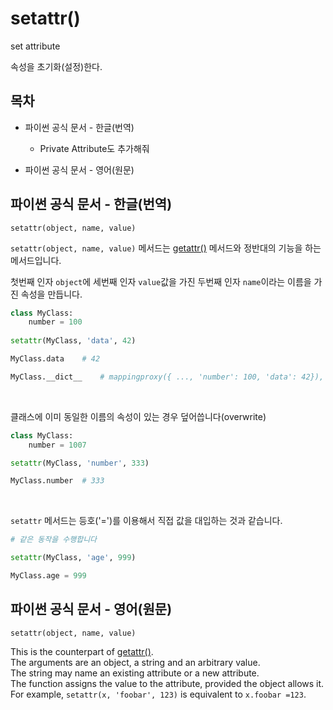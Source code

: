 # setattr()

set attribute

속성을 초기화(설정)한다.

## 목차

* 파이썬 공식 문서 - 한글(번역)

    * Private Attribute도 추가해줘
    
* 파이썬 공식 문서 - 영어(원문)

## 파이썬 공식 문서 - 한글(번역)

`setattr(object, name, value)`

`setattr(object, name, value)` 메서드는  [getattr()](https://docs.python.org/3/library/functions.html#getattr) 메서드와 정반대의 기능을 하는 메서드입니다.<br>

첫번째 인자 `object`에 세번째 인자 `value`값을 가진 두번째 인자 `name`이라는 이름을 가진 속성을 만듭니다.

```python
class MyClass:
    number = 100
    
setattr(MyClass, 'data', 42)

MyClass.data    # 42

MyClass.__dict__    # mappingproxy({ ..., 'number': 100, 'data': 42}), data가 추가된 것을 볼 수 있습니다
``` 

<br>

클래스에 이미 동일한 이름의 속성이 있는 경우 덮어씁니다(overwrite)

```python
class MyClass:
    number = 1007

setattr(MyClass, 'number', 333)

MyClass.number  # 333
```

<br>

`setattr` 메서드는 등호('=')를 이용해서 직접 값을 대입하는 것과 같습니다.

```python
# 같은 동작을 수행합니다

setattr(MyClass, 'age', 999)

MyClass.age = 999
``` 

## 파이썬 공식 문서 - 영어(원문)

`setattr(object, name, value)`

This is the counterpart of [getattr()](https://docs.python.org/3/library/functions.html#getattr).<br>
The arguments are an object, a string and an arbitrary value.<br>
The string may name an existing attribute or a new attribute.<br>
The function assigns the value to the attribute, provided the object allows it.<br>
For example, `setattr(x, 'foobar', 123)` is equivalent to `x.foobar =123`.